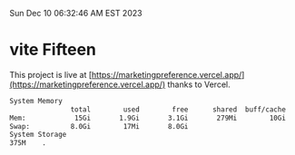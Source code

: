 Sun Dec 10 06:32:46 AM EST 2023

# vite Fifteen


This project is live at [https://marketingpreference.vercel.app/](https://marketingpreference.vercel.app/) thanks to Vercel.

```bash
System Memory
               total        used        free      shared  buff/cache   available
Mem:            15Gi       1.9Gi       3.1Gi       279Mi        10Gi        13Gi
Swap:          8.0Gi        17Mi       8.0Gi
System Storage
375M	.
